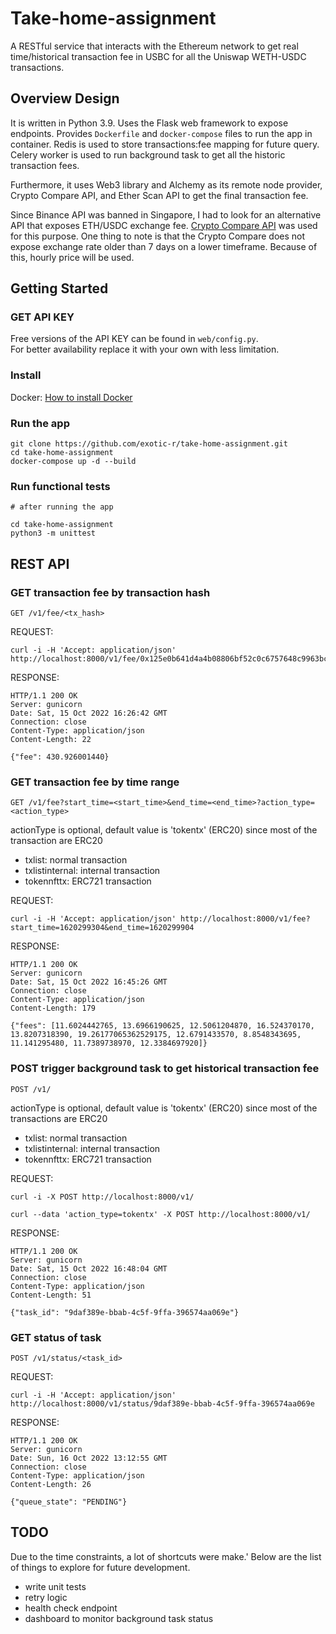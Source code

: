 # Take-home-assignment

A RESTful service that interacts with the Ethereum network to get real time/historical 
transaction fee in USBC for all the Uniswap WETH-USDC transactions.


## Overview Design

It is written in Python 3.9. Uses the Flask web framework to expose endpoints.
Provides `Dockerfile` and `docker-compose` files to run the app in container.
Redis is used to store transactions:fee mapping for future query. 
Celery worker is used to run background task to get all the historic transaction fees.

Furthermore, it uses Web3 library and Alchemy as its remote node provider, Crypto Compare API, and Ether Scan API 
to get the final transaction fee.

Since Binance API was banned in Singapore, I had to look for an alternative API that exposes ETH/USDC exchange fee.
[Crypto Compare API](https://min-api.cryptocompare.com/documentation?key=Historical&cat=dataHistohour)
 was used for this purpose. 
One thing to note is that the Crypto Compare does not expose exchange rate older than 7 days on a lower timeframe.
Because of this, hourly price will be used.

## Getting Started

### GET API KEY
Free versions of the API KEY can be found in `web/config.py`.\
For better availability replace it with your own with less limitation.

### Install
Docker: [How to install Docker](https://docs.docker.com/get-docker/)

### Run the app

```commandline
git clone https://github.com/exotic-r/take-home-assignment.git
cd take-home-assignment
docker-compose up -d --build
```

### Run functional tests

```commandline
# after running the app

cd take-home-assignment
python3 -m unittest
```

## REST API

### GET transaction fee by transaction hash
`GET /v1/fee/<tx_hash>`

REQUEST: 
```commandline
curl -i -H 'Accept: application/json' http://localhost:8000/v1/fee/0x125e0b641d4a4b08806bf52c0c6757648c9963bcda8681e4f996f09e00d4c2cc
```
RESPONSE: 
```
HTTP/1.1 200 OK
Server: gunicorn
Date: Sat, 15 Oct 2022 16:26:42 GMT
Connection: close
Content-Type: application/json
Content-Length: 22

{"fee": 430.926001440}
```

### GET transaction fee by time range
`GET /v1/fee?start_time=<start_time>&end_time=<end_time>?action_type=<action_type>`

actionType is optional, default value is 'tokentx' (ERC20) since most of the transaction are ERC20
- txlist: normal transaction
- txlistinternal: internal transaction
- tokennfttx: ERC721 transaction

REQUEST: 
```commandline
curl -i -H 'Accept: application/json' http://localhost:8000/v1/fee?start_time=1620299304&end_time=1620299904
```

RESPONSE: 
```
HTTP/1.1 200 OK
Server: gunicorn
Date: Sat, 15 Oct 2022 16:45:26 GMT
Connection: close
Content-Type: application/json
Content-Length: 179

{"fees": [11.6024442765, 13.6966190625, 12.5061204870, 16.524370170, 13.8207318390, 19.26177065362529175, 12.6791433570, 8.8548343695, 11.141295480, 11.7389738970, 12.3384697920]}
```

### POST trigger background task to get historical transaction fee
`POST /v1/`

actionType is optional, default value is 'tokentx' (ERC20) since most of the transactions are ERC20
- txlist: normal transaction
- txlistinternal: internal transaction
- tokennfttx: ERC721 transaction

REQUEST: 
```commandline
curl -i -X POST http://localhost:8000/v1/

curl --data 'action_type=tokentx' -X POST http://localhost:8000/v1/
```
RESPONSE:
```
HTTP/1.1 200 OK
Server: gunicorn
Date: Sat, 15 Oct 2022 16:48:04 GMT
Connection: close
Content-Type: application/json
Content-Length: 51

{"task_id": "9daf389e-bbab-4c5f-9ffa-396574aa069e"}
```


### GET status of task
`POST /v1/status/<task_id>`

REQUEST: 
```commandline
curl -i -H 'Accept: application/json' http://localhost:8000/v1/status/9daf389e-bbab-4c5f-9ffa-396574aa069e
```
RESPONSE:
```
HTTP/1.1 200 OK
Server: gunicorn
Date: Sun, 16 Oct 2022 13:12:55 GMT
Connection: close
Content-Type: application/json
Content-Length: 26

{"queue_state": "PENDING"}
```

## TODO
Due to the time constraints, a lot of shortcuts were make.'
Below are the list of things to explore for future development.

- write unit tests
- retry logic 
- health check endpoint
- dashboard to monitor background task status